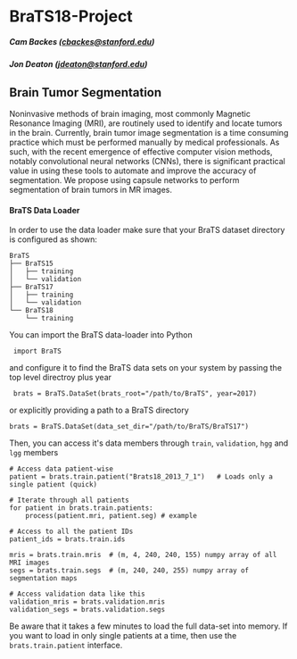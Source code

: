 # BraTS18-Project

##### Cam Backes (cbackes@stanford.edu)
##### Jon Deaton (jdeaton@stanford.edu)

## Brain Tumor Segmentation
Noninvasive methods of brain imaging, most commonly Magnetic Resonance Imaging (MRI), are routinely
used to identify and locate tumors in the brain. Currently, brain tumor image segmentation is a 
time consuming practice which must be performed manually by medical professionals. As such, with
the recent emergence of effective computer vision methods, notably convolutional neural networks 
(CNNs), there is significant practical value in using these tools to automate and improve the 
accuracy of segmentation. We propose using capsule networks to perform segmentation of brain 
tumors in MR images.


#### BraTS Data Loader

In order to use the data loader make sure that your BraTS dataset directory is configured as shown:

    BraTS
    ├── BraTS15
    │   ├── training
    │   └── validation
    ├── BraTS17
    │   ├── training
    │   └── validation
    └── BraTS18
        └── training
 
 
 You can import the BraTS data-loader into Python
 
     import BraTS
 
 and configure it to find the BraTS data sets on your system by passing the top level directroy plus year
 
     brats = BraTS.DataSet(brats_root="/path/to/BraTS", year=2017)
 
 or explicitly providing a path to a BraTS directory
 
    brats = BraTS.DataSet(data_set_dir="/path/to/BraTS/BraTS17")
 
Then, you can access it's data members through `train`, `validation`, `hgg` and `lgg` members
 
    # Access data patient-wise
    patient = brats.train.patient("Brats18_2013_7_1")   # Loads only a single patient (quick)
    
    # Iterate through all patients
    for patient in brats.train.patients:
        process(patient.mri, patient.seg) # example
       
    # Access to all the patient IDs
    patient_ids = brats.train.ids
 
    mris = brats.train.mris  # (m, 4, 240, 240, 155) numpy array of all MRI images
    segs = brats.train.segs  # (m, 240, 240, 255) numpy array of segmentation maps
    
    # Access validation data like this
    validation_mris = brats.validation.mris
    validation_segs = brats.validation.segs
     
 Be aware that it takes a few minutes to load the full data-set into memory. If you want to load
 in only single patients at a time, then use the `brats.train.patient` interface.
 
